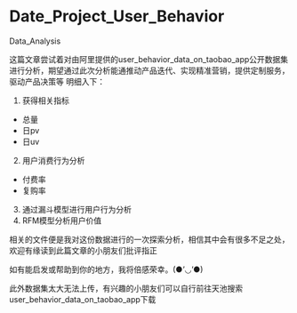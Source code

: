 # Date_Project_User_Behavior
Data_Analysis

这篇文章尝试着对由阿里提供的user_behavior_data_on_taobao_app公开数据集进行分析，期望通过此次分析能通推动产品迭代、实现精准营销，提供定制服务，驱动产品决策等
明细入下：
1. 获得相关指标
- 总量
- 日pv
- 日uv
2. 用户消费行为分析
- 付费率
- 复购率
3.  通过漏斗模型进行用户行为分析
4. RFM模型分析用户价值

相关的文件便是我对这份数据进行的一次探索分析，相信其中会有很多不足之处，欢迎有缘读到此篇文章的小朋友们批评指正

如有能启发或帮助到你的地方，我将倍感荣幸。(●’◡’●)

此外数据集太大无法上传，有兴趣的小朋友们可以自行前往天池搜索user_behavior_data_on_taobao_app下载
